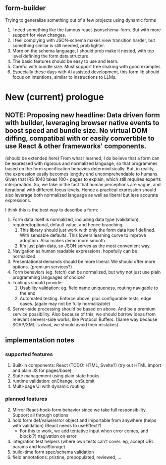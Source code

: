 ## form-builder
Trying to generalize something out of a few projects using dynamic forms

1. I need something like the famous react-jsonschema-form. But with more support for view changes.
2. I feel complying with JSON-schema makes view transition harder, but something similar is still needed, prob lighter.
3. More on the schema language, I should prob make it nested, with top level defining the form data structure.
4. The basic features should be easy to use and learn.
5. Careful with bundle size. Must support tree shaking with good examples
6. Especially these days with AI assisted development, this form lib should focus on intentions, similar to instructions to LLMs.


# New (current) prologue
## NOTE: Proposing new headline: Data driven form with builder, leveraging browser native events to boost speed and bundle size. No virtual DOM diffing, compatibal with or easily convertible to use React & other frameworks' components.

(should be extended here)
From what I learned, I do believe that a form can be expressed with rigorous and normalized language, so that programmes based on the form specification behavies determinitsically. But, in reality, the expression easily becomes lengthy and uncomprehendable to humans. Given that IRS 1040 takes 100+ pages to explain, which still requires experts interpreation. So, we take in the fact that human perceptions are vague, and iterational with different focus levels. Hence a practical expression should also leverage both normalized language as well as liberal but less accurate expressions.

I think this is the best way to describe a form:

1. Form data itself is normalized, including data type (validation), required/optional, default value, and hence branching.
    1. This library should just work with only the form data itself defined. With sensable defaults. This lowers learning curve to improve adoption. Also makes demo more smooth.
    2. It's just plain data, so JSON serves as the most convenient way.
2. Navigation as human readable expressions. hopefully can be normalized.
3. Presentational demands should be more liberal. We should offer more options. (premium services?)
4. Form behaviors (eg. fetch) can be normalized, but why not just use plain programming languages of choice?
5. Toolings should provide:
    1. Usability validation: eg. field name uniqueness, routing navigable to the end
    2. Automated testing. Enforce above, plus configurable tests, edge cases. (again may not be fully normalizable)
6. Server-side processing should be based on above. And be a premium service possibility. Also because of this, we should borrow ideas from relevant servers-side works, like Protocol Buffers. (Same way because SOAP/XML is dead, we should avoid their mistakes)


## implementation notes
### supported features
1. Built-in components: React (TODO: HTML, Svelte?) (try out HTML import and plain JS for pages/base)
2. State management using plain state hooks
3. runtime validation: onChange, onSubmit
4. Multi-page UI with dynamic routing

### planned features
2. Mirror React-hook-form behavior since we take full responsibility. Support all through options
3. hold form def/value/error object and importable from anywhere (helps with validation) (React needs to useEffect?)
    - For this to work, we add tentative input when error comes, and block(?) nagivation on error
4. integration test helpers (where own tests can't cover. eg, accept URL params and localStorage)
5. build-time form spec/schema validation
6. field annotations: pristine, prepopulated, reviewed, ...